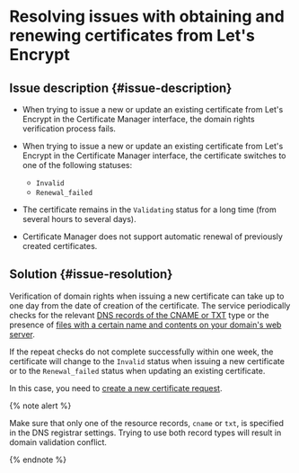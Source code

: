 # Resolving issues with obtaining and renewing certificates from Let's Encrypt

## Issue description {#issue-description}

* When trying to issue a new or update an existing certificate from Let's Encrypt in the Certificate Manager interface, the domain rights verification process fails.
* When trying to issue a new or update an existing certificate from Let's Encrypt in the Certificate Manager interface, the certificate switches to one of the following statuses:

   * `Invalid`
   * `Renewal_failed`

* The certificate remains in the `Validating` status for a long time (from several hours to several days).
* Certificate Manager does not support automatic renewal of previously created certificates.

## Solution {#issue-resolution}

Verification of domain rights when issuing a new certificate can take up to one day from the date of creation of the certificate. The service periodically checks for the relevant [DNS records of the CNAME or TXT](../../../certificate-manager/concepts/challenges.md#dns) type or the presence of [files with a certain name and contents on your domain's web server](../../../certificate-manager/concepts/challenges.md#http).

If the repeat checks do not complete successfully within one week, the certificate will change to the `Invalid` status when issuing a new certificate or to the `Renewal_failed` status when updating an existing certificate.

In this case, you need to [create a new certificate request](../../../certificate-manager/operations/managed/cert-create.md).

{% note alert %}

Make sure that only one of the resource records, `cname` or `txt`, is specified in the DNS registrar settings. Trying to use both record types will result in domain validation conflict.

{% endnote %}
